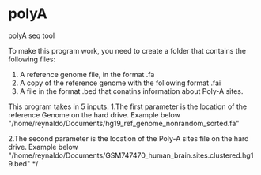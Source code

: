 polyA
=====

polyA seq tool


To make this program work, you need to create a folder that contains the following files:
 
1. A reference genome file, in the format .fa
2. A copy of the reference genome with the following format .fai
3. A file in the format .bed that conatins information about Poly-A sites.
 
This program takes in 5 inputs.
1.The first parameter is the location of the reference Genome on the hard drive.
  	Example below
 		"/home/reynaldo/Documents/hg19_ref_genome_nonrandom_sorted.fa"
 
2.The second parameter is the location of the Poly-A sites file on the hard drive.
 	  Example below
 		"/home/reynaldo/Documents/GSM747470_human_brain.sites.clustered.hg19.bed" */
